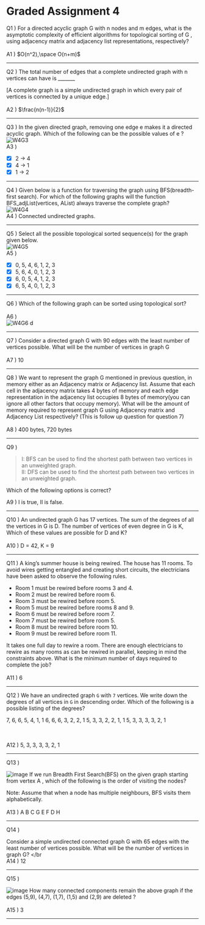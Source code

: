 # Graded Assignment 4

Q1 )
For a directed acyclic graph G with n nodes and m edges, what is the asymptotic complexity of efficient algorithms for topological sorting of G ,  using adjacency matrix and adjacency list
representations, respectively?<br><br>
A1 ) $O(n^2),\space O(n+m)$
__________________________________________________________________________________________________________________________
Q2 ) The total number of edges that a complete undirected graph with n vertices can have is _______

[A complete graph is a simple undirected graph in which every pair of vertices is connected by a unique edge.]<br><br>
A2 ) $\frac{n(n-1)}{2}$
__________________________________________________________________________________________________________________________
Q3 )
In the given directed graph, removing one edge e makes it a directed acyclic graph. Which of the following can be the possible values of e ?
</br>
![W4G3](https://github.com/NebulaTris/pdsa-iitm/assets/94922914/bcc5df2c-de7b-4ee8-9497-70fd628934ee)
</br>
A3 )
- [x] 2 -> 4
- [x] 4 -> 1
- [x] 1 -> 2
__________________________________________________________________________________________________________________________
Q4 )
Given below is a function for traversing the graph using BFS(breadth-first search). For which of the following graphs will the function BFS_adjList(vertices, AList) always traverse the complete graph?<br>
![W4G4](https://github.com/NebulaTris/pdsa-iitm/assets/94922914/a63f1272-c6d1-4c4d-9513-62b5072d8ef1)
<br>
A4 ) Connected undirected graphs.
__________________________________________________________________________________________________________________________
Q5 )
Select all the possible topological sorted sequence(s) for the graph given below.</br>
![W4G5](https://github.com/NebulaTris/pdsa-iitm/assets/94922914/28d69ec1-eae0-4522-af5f-1474288ecb23)
 </br>
A5 )
- [x] 0, 5, 4, 6, 1, 2, 3
- [x] 5, 6, 4, 0, 1, 2, 3
- [x] 6, 0, 5, 4, 1, 2, 3
- [x] 6, 5, 4, 0, 1, 2, 3
__________________________________________________________________________________________________________________________
Q6 )
Which of the following graph can be sorted using topological sort?
 </br></br>
A6 )</br>
![W4G6 d](https://github.com/NebulaTris/pdsa-iitm/assets/94922914/ebccb982-ebf5-47b6-8c79-054b746bf95b)

__________________________________________________________________________________________________________________________
Q7 )
Consider a directed graph G with 90 edges with the least number of vertices possible. What will be the number of vertices in graph G 
 </br></br>
A7 )
10
__________________________________________________________________________________________________________________________
Q8 )
We want to represent the graph G mentioned in previous question, in memory either as an Adjacency matrix or Adjacency list. Assume that each cell in the adjacency matrix takes 4 bytes of memory and each edge representation in the adjacency list occupies 8 bytes of memory(you can ignore all other factors that occupy memory). 
What will be the amount of memory required to represent graph G using Adjacency matrix and Adjacency List respectively? (This is follow up question for question 7)
 </br></br>
A8 )
400 bytes, 720 bytes
__________________________________________________________________________________________________________________________
Q9 )
> I: BFS can be used to find the shortest path between two vertices in an unweighted graph.<br>
> II: DFS can be used to find the shortest path between two vertices in an unweighted graph.<br>

Which of the following options is correct?
</br>

A9 )
I is true, II is false.
__________________________________________________________________________________________________________________________
Q10 )
An undirected graph G has 17 vertices. The sum of the degrees of all the vertices in G is D. The number of vertices of even degree in G is K, Which of these values are possible for D and K?
</br></br>
A10 )
D = 42, K = 9
__________________________________________________________________________________________________________________________
Q11 )
A king’s summer house is being rewired. The house has 11 rooms. To avoid wires getting entangled and creating short circuits, the electricians have been asked to observe the following rules. 

* Room 1 must be rewired before rooms 3 and 4. 
* Room 2 must be rewired before room 6. 
* Room 3 must be rewired before room 5. 
* Room 5 must be rewired before rooms 8 and 9. 
* Room 6 must be rewired before room 7. 
* Room 7 must be rewired before room 5. 
* Room 8 must be rewired before room 10. 
* Room 9 must be rewired before room 11. 

It takes one full day to rewire a room. There are enough electricians to rewire as many rooms as can be rewired in parallel, keeping in mind the constraints above. What is the minimum number of days required to complete the job?
</br></br>
A11 )
6
__________________________________________________________________________________________________________________________
Q12 )
We have an undirected graph `G` with `7` vertices. We write down the degrees of all vertices in `G` in descending order. Which of the following is a possible listing of the degrees?

7, 6, 6, 5, 4, 1, 1
6, 6, 6, 3, 2, 2, 1
5, 3, 3, 2, 2, 1, 1
5, 3, 3, 3, 3, 2, 1

</br></br>
A12 )
5, 3, 3, 3, 3, 2, 1
__________________________________________________________________________________________________________________________
Q13 )

![image](https://github.com/user-attachments/assets/80e1d59f-ad38-401d-b9ff-15f0f67ff323)
If we run Breadth First Search(BFS) on the given graph starting from vertex A , which of the following is the order of visiting the nodes?

Note: Assume that when a node has multiple neighbours, BFS visits them alphabetically.
</br></br>
A13 )
A B C G E F D H
__________________________________________________________________________________________________________________________
Q14 )

Consider a simple undirected connected graph G with 65 edges with the least number of vertices possible. What will be the number of vertices in graph G?
</br</br>
A14 ) 12
__________________________________________________________________________________________________________________________
Q15 )

![image](https://github.com/user-attachments/assets/cb65a676-f643-42ad-a981-44b441ce97c9)
How many connected components remain the above graph if the edges (5,9), (4,7), (1,7), (1,5) and (2,9) are deleted ?
</br></br>
A15 ) 3
__________________________________________________________________________________________________________________________
